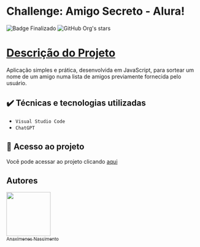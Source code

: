 # Challenge: Amigo Secreto - Alura!
![Badge Finalizado](http://img.shields.io/static/v1?label=STATUS&message=FINALIZADO&color=GREEN&style=for-the-badge)
![GitHub Org's stars](https://img.shields.io/github/stars/an3xos?style=social)
# [Descrição do Projeto](#descrição-do-projeto)
Aplicação simples e prática, desenvolvida em JavaScript, para sortear um nome de um amigo numa lista de amigos previamente fornecida pelo usuário. 
## ✔️ Técnicas e tecnologias utilizadas
- ``Visual Studio Code``
- ``ChatGPT``
## 📁 Acesso ao projeto
Você pode acessar ao projeto clicando [aqui](https://github.com/An3xos/chalenge-amigo-secreto-alura)

## Autores
[<img src="https://avatars.githubusercontent.com/u/223775790?v=4" width=115><br><sub>Anaxímenes Nascimento</sub>](https://github.com/an3xos)
